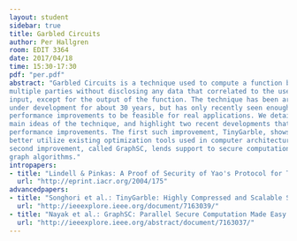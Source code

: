 ```yaml
---
layout: student
sidebar: true
title: Garbled Circuits
author: Per Hallgren
room: EDIT 3364
date: 2017/04/18
time: 15:30-17:30
pdf: "per.pdf"
abstract: "Garbled Circuits is a technique used to compute a function based on inputs from
multiple parties without disclosing any data that correlated to the user's
input, except for the output of the function. The technique has been around and
under development for about 30 years, but has only recently seen enough
performance improvements to be feasible for real applications. We detail the
main ideas of the technique, and highlight two recent developments that lead to
performance improvements. The first such improvement, TinyGarble, shows how to
better utilize existing optimization tools used in computer architecture. The
second improvement, called GraphSC, lends support to secure computation of
graph algorithms."
intropapers:
- title: "Lindell & Pinkas: A Proof of Security of Yao's Protocol for Two-Party Computations (ECCC 2004) [pages 1-8, 10-15]"
  url: "http://eprint.iacr.org/2004/175"
advancedpapers:
- title: "Songhori et al.: TinyGarble: Highly Compressed and Scalable Sequential Garbled Circuits (S&P 2015)"
  url: "http://ieeexplore.ieee.org/document/7163039/"
- title: "Nayak et al.: GraphSC: Parallel Secure Computation Made Easy (S&P 2015)"
  url: "http://ieeexplore.ieee.org/abstract/document/7163037/"
---
```


